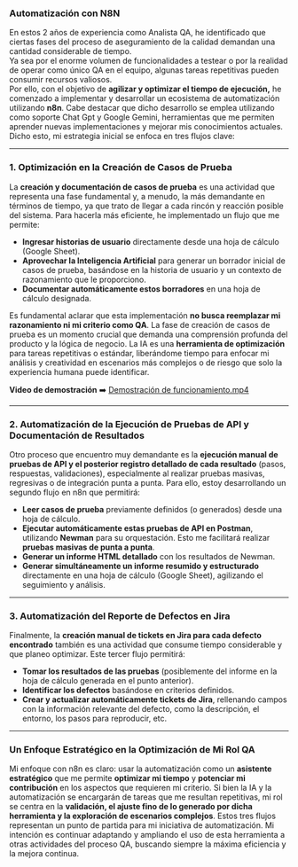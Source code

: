 ### **Automatización con N8N**



En estos 2 años de experiencia como Analista QA, he identificado que ciertas fases del proceso de aseguramiento de la calidad demandan una cantidad considerable de tiempo.   
Ya sea por el enorme volumen de funcionalidades a testear o por la realidad de operar como único QA en el equipo, algunas tareas repetitivas pueden consumir recursos valiosos.  
Por ello, con el objetivo de **agilizar y optimizar el tiempo de ejecución,** he comenzado a implementar y desarrollar un ecosistema de automatización utilizando **n8n**. Cabe destacar que dicho desarrollo se emplea utilizando como soporte Chat Gpt y Google Gemini, herramientas que me permiten aprender nuevas implementaciones y mejorar mis conocimientos actuales.  
Dicho esto, mi estrategia inicial se enfoca en tres flujos clave:  

---

### **1\. Optimización en la Creación de Casos de Prueba**

La **creación y documentación de casos de prueba** es una actividad que representa una fase fundamental y, a menudo, la más demandante en términos de tiempo, ya que trato de llegar a cada rincón y reacción posible del sistema. Para hacerla más eficiente, he implementado un flujo que me permite:

* **Ingresar historias de usuario** directamente desde una hoja de cálculo (Google Sheet).  
* **Aprovechar la Inteligencia Artificial** para generar un borrador inicial de casos de prueba, basándose en la historia de usuario y un contexto de razonamiento que le proporciono.  
* **Documentar automáticamente estos borradores** en una hoja de cálculo designada.

Es fundamental aclarar que esta implementación **no busca reemplazar mi razonamiento ni mi criterio como QA**. La fase de creación de casos de prueba es un momento crucial que demanda una comprensión profunda del producto y la lógica de negocio. La IA es una **herramienta de optimización** para tareas repetitivas o estándar, liberándome tiempo para enfocar mi análisis y creatividad en escenarios más complejos o de riesgo que solo la experiencia humana puede identificar.

**Video de demostración** ➡️ [Demostración de funcionamiento.mp4](https://drive.google.com/file/d/1IjaFi5022agfil2e4gyM_62IWwlx1XHe/view?usp=sharing)

---

### 

### 

### **2\. Automatización de la Ejecución de Pruebas de API y Documentación de Resultados**

Otro proceso que encuentro muy demandante es la **ejecución manual de pruebas de API y el posterior registro detallado de cada resultado** (pasos, respuestas, validaciones), especialmente al realizar pruebas masivas, regresivas o de integración punta a punta. Para ello, estoy desarrollando un segundo flujo en n8n que permitirá:

* **Leer casos de prueba** previamente definidos (o generados) desde una hoja de cálculo.  
* **Ejecutar automáticamente estas pruebas de API en Postman**, utilizando **Newman** para su orquestación. Esto me facilitará realizar **pruebas masivas de punta a punta**.  
* **Generar un informe HTML detallado** con los resultados de Newman.  
* **Generar simultáneamente un informe resumido y estructurado** directamente en una hoja de cálculo (Google Sheet), agilizando el seguimiento y análisis.

---

### **3\. Automatización del Reporte de Defectos en Jira**

Finalmente, la **creación manual de tickets en Jira para cada defecto encontrado** también es una actividad que consume tiempo considerable y que planeo optimizar. Este tercer flujo permitirá:

* **Tomar los resultados de las pruebas** (posiblemente del informe en la hoja de cálculo generada en el punto anterior).  
* **Identificar los defectos** basándose en criterios definidos.  
* **Crear y actualizar automáticamente tickets de Jira**, rellenando campos con la información relevante del defecto, como la descripción, el entorno, los pasos para reproducir, etc.

---

### **Un Enfoque Estratégico en la Optimización de Mi Rol QA**

Mi enfoque con n8n es claro: usar la automatización como un **asistente estratégico** que me permite **optimizar mi tiempo** y **potenciar mi contribución** en los aspectos que requieren mi criterio. Si bien la IA y la automatización se encargarán de tareas que me resultan repetitivas, mi rol se centra en la **validación, el ajuste fino de lo generado por dicha herramienta y la exploración de escenarios complejos**. Estos tres flujos representan un punto de partida para mi iniciativa de automatización. Mi intención es continuar adaptando y ampliando el uso de esta herramienta a otras actividades del proceso QA, buscando siempre la máxima eficiencia y la mejora continua.
